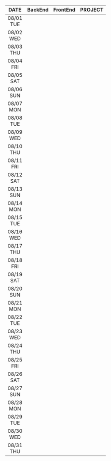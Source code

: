|     DATE      | BackEnd | FrontEnd | PROJECT |
| :-----------: | :-----: | :------: | :-----: |
| 08/01<br/>TUE |         |          |         |
| 08/02<br/>WED |         |          |         |
| 08/03<br/>THU |         |          |         |
| 08/04<br/>FRI |         |          |         |
| 08/05<br/>SAT |         |          |         |
| 08/06<br/>SUN |         |          |         |
| 08/07<br/>MON |         |          |         |
| 08/08<br/>TUE |         |          |         |
| 08/09<br/>WED |         |          |         |
| 08/10<br/>THU |         |          |         |
| 08/11<br/>FRI |         |          |         |
| 08/12<br/>SAT |         |          |         |
| 08/13<br/>SUN |         |          |         |
| 08/14<br/>MON |         |          |         |
| 08/15<br/>TUE |         |          |         |
| 08/16<br/>WED |         |          |         |
| 08/17<br/>THU |         |          |         |
| 08/18<br/>FRI |         |          |         |
| 08/19<br/>SAT |         |          |         |
| 08/20<br/>SUN |         |          |         |
| 08/21<br/>MON |         |          |         |
| 08/22<br/>TUE |         |          |         |
| 08/23<br/>WED |         |          |         |
| 08/24<br/>THU |         |          |         |
| 08/25<br/>FRI |         |          |         |
| 08/26<br/>SAT |         |          |         |
| 08/27<br/>SUN |         |          |         |
| 08/28<br/>MON |         |          |         |
| 08/29<br/>TUE |         |          |         |
| 08/30<br/>WED |         |          |         |
| 08/31<br/>THU |         |          |         |
